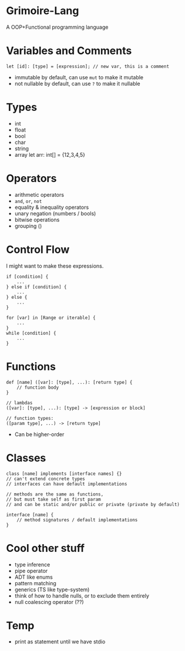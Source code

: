 # Grimoire-Lang
A OOP+Functional programming language

# Variables and Comments
```
let [id]: [type] = [expression]; // new var, this is a comment
```
- immutable by default, can use `mut` to make it mutable
- not nullable by default, can use `?` to make it nullable

# Types
- int
- float
- bool
- char
- string
- array
let arr: int[] = {12,3,4,5}

# Operators
- arithmetic operators
- `and`, `or`, `not`
- equality & inequality operators
- unary negation (numbers / bools)
- bitwise operations
- grouping ()

# Control Flow
I might want to make these expressions.
```
if [condition] {
	...
} else if [condition] {
	...
} else {
	...
}
```
```
for [var] in [Range or iterable] {
	...
}
while [condition] {
	...
}
```
# Functions
```
def [name] ([var]: [type], ...): [return type] {
	// function body
}

// lambdas
([var]: [type], ...): [type] -> [expression or block] 

// function types:
([param type], ...) -> [return type]
```
- Can be higher-order
# Classes
```
class [name] implements [interface names] {}
// can't extend concrete types
// interfaces can have default implementations

// methods are the same as functions,
// but must take self as first param
// and can be static and/or public or private (private by default)

interface [name] {
	// method signatures / default implementations
}

```

# Cool other stuff
- type inference
- pipe operator
- ADT like enums
- pattern matching
- generics (TS like type-system)
- think of how to handle nulls, or to exclude them entirely
- null coalescing operator (??)

# Temp
- print as statement until we have stdio